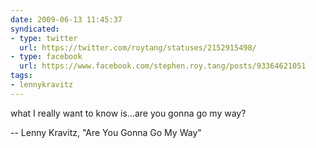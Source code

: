 ```yaml
---
date: 2009-06-13 11:45:37
syndicated:
- type: twitter
  url: https://twitter.com/roytang/statuses/2152915498/
- type: facebook
  url: https://www.facebook.com/stephen.roy.tang/posts/93364621051
tags:
- lennykravitz
---
```


what I really want to know is...are you gonna go my way?

-- Lenny Kravitz, "Are You Gonna Go My Way"